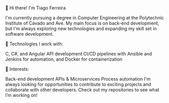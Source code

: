 👋 Hi there! I'm Tiago Ferreira

I'm currently pursuing a degree in Computer Engineering at the Polytechnic Institute of Cávado and Ave. My main focus is on back-end development, but I'm always exploring new technologies and expanding my skill set in software development.

🔧 Technologies I work with:

C, C#, and Angular
API development
CI/CD pipelines with Ansible and Jenkins for automation, and Docker for containerization

🚀 Interests:

Back-end development
APIs & Microservices
Process automation
I'm always looking for opportunities to contribute to exciting projects and collaborate with other developers. Check out my repositories to see what I’m working on!

